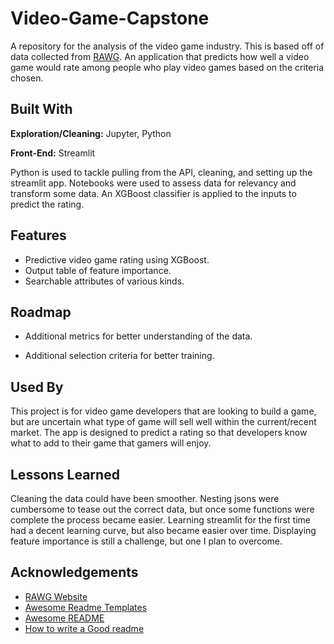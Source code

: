 # Video-Game-Capstone

A repository for the analysis of the video game industry. This is based off of data collected from [RAWG](https://rawg.io/). An application that predicts how well a video game would rate among people who play video games based on the criteria chosen.



## Built With

**Exploration/Cleaning:** Jupyter, Python

**Front-End:** Streamlit

Python is used to tackle pulling from the API, cleaning, and setting up the streamlit app. Notebooks were used to assess data for relevancy and transform some data. An XGBoost classifier is applied to the inputs to predict the rating.


## Features

- Predictive video game rating using XGBoost.
- Output table of feature importance.
- Searchable attributes of various kinds.


## Roadmap

- Additional metrics for better understanding of the data.

- Additional selection criteria for better training.


## Used By

This project is for video game developers that are looking to build a game, but are uncertain what type of game will sell well within the current/recent market. The app is designed to predict a rating so that developers know what to add to their game that gamers will enjoy.



## Lessons Learned

Cleaning the data could have been smoother. Nesting jsons were cumbersome to tease out the correct data, but once some functions were complete the process became easier. Learning streamlit for the first time had a decent learning curve, but also became easier over time. Displaying feature importance is still a challenge, but one I plan to overcome.


## Acknowledgements
 - [RAWG Website](https://rawg.io/)
 - [Awesome Readme Templates](https://awesomeopensource.com/project/elangosundar/awesome-README-templates)
 - [Awesome README](https://github.com/matiassingers/awesome-readme)
 - [How to write a Good readme](https://bulldogjob.com/news/449-how-to-write-a-good-readme-for-your-github-project)
